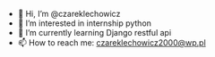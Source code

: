 - 👋 Hi, I’m @czareklechowicz
- 👀 I’m interested in internship python
- 🌱 I’m currently learning Django restful api
- 📫 How to reach me: czareklechowicz2000@wp.pl


